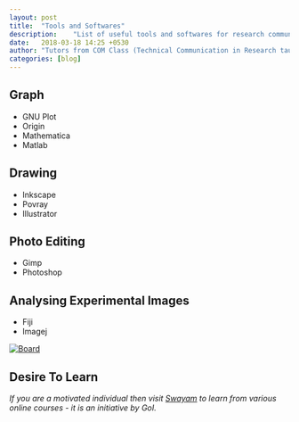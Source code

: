 ```yaml
---
layout: post
title:  "Tools and Softwares"
description:    "List of useful tools and softwares for research communication."
date:   2018-03-18 14:25 +0530
author: "Tutors from COM Class (Technical Communication in Research taught by Professor Harbola)"
categories: [blog]
---
```


Graph  
-----  

- GNU Plot  
- Origin  
- Mathematica  
- Matlab  

Drawing  
-------  

- Inkscape  
- Povray  
- Illustrator  

Photo Editing  
-------------  

- Gimp  
- Photoshop  

Analysing Experimental Images  
-----------------------------  

- Fiji  
- Imagej  

[![Board](https://i.ibb.co/jJPCt15/tns.jpg)](https://ibb.co/LNXTK2P)  

Desire To Learn
---------------

*If you are a motivated individual then visit [Swayam](https://swayam.gov.in/) to learn from various online courses - it is an initiative by GoI.*

